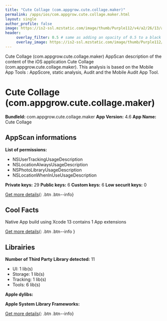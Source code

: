 ```yaml
---
title: "Cute Collage (com.appgrow.cute.collage.maker)"
permalink: /apps/ios/com.appgrow.cute.collage.maker.html
layout: single
author_profile: false
image: https://is2-ssl.mzstatic.com/image/thumb/Purple112/v4/a2/26/13/a2261386-c880-4b2f-46e1-8fa17e86fdce/AppIcon-0-0-1x_U007emarketing-0-0-0-5-0-0-sRGB-0-0-0-GLES2_U002c0-512MB-85-220-0-0.png/512x512bb.jpg
header: 
     overlay_filter: 0.5 # same as adding an opacity of 0.5 to a black background
     overlay_image: https://is2-ssl.mzstatic.com/image/thumb/Purple112/v4/a2/26/13/a2261386-c880-4b2f-46e1-8fa17e86fdce/AppIcon-0-0-1x_U007emarketing-0-0-0-5-0-0-sRGB-0-0-0-GLES2_U002c0-512MB-85-220-0-0.png/512x512bb.jpg
---
```

Cute Collage (com.appgrow.cute.collage.maker) AppScan description of the content of the iOS application Cute Collage (com.appgrow.cute.collage.maker). This analysis is based on the Mobile App Tools : AppScore, static analysis, Audit and the Mobile Audit App Tool.

# Cute Collage (com.appgrow.cute.collage.maker)

**BundleId:** com.appgrow.cute.collage.maker
**App Version:** 4.6
**App Name:** Cute Collage


## AppScan informations 

**List of permissions:** 
- NSUserTrackingUsageDescription
- NSLocationAlwaysUsageDescription
- NSPhotoLibraryUsageDescription
- NSLocationWhenInUseUsageDescription
  
  
**Private keys:** 29
**Public keys:** 6
**Custom keys:** 6
**Low securit keys:** 0
  
[Get more details](/pricing.html){: .btn .btn--info}

## Cool Facts

Native App
build using Xcode 13
contains 1 App extensions
  
[Get more details](/pricing.html){: .btn .btn--info }

## Librairies 
**Number of Third Party Library detected:** 11
- UI: 1 lib(s)
- Storage: 1 lib(s)
- Tracking: 1 lib(s)
- Tools: 6 lib(s)


**Apple dylibs:**


**Apple System Library Frameworks:**


  
[Get more details](/pricing.html){: .btn .btn--info}

